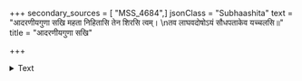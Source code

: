 +++
secondary_sources = [ "MSS_4684",]
jsonClass = "Subhaashita"
text = "आदरणीयगुणा सखि महता निहितासि तेन शिरसि त्वम्।  \nतव लाघवदोषोऽयं सौधपताकेव यच्चलसि॥"
title = "आदरणीयगुणा सखि"

+++

<details><summary>Text</summary>

आदरणीयगुणा सखि महता निहितासि तेन शिरसि त्वम्।  
तव लाघवदोषोऽयं सौधपताकेव यच्चलसि॥
</details>
